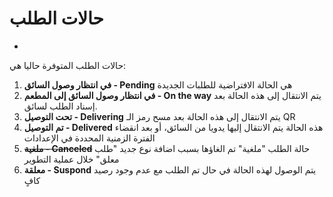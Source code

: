 # حالات الطلب

- 

حالات الطلب المتوفرة حاليا هي:

1. **في انتظار وصول السائق - Pending** هي الحالة الافتراضية للطلبات الجديدة
1. **في انتظار وصول السائق إلى المطعم - On the way** يتم الانتقال إلى هذه الحالة بعد إسناد الطلب لسائق.
1. **تحت التوصيل - Delivering** يتم الانتقال إلى هذه الحالة بعد مسح رمز الـ QR
1. **تم التوصيل - Delivered** هذه الحالة يتم الانتقال إليها يدويا من السائق، أو بعد انقضاء الفترة الزمنية المحددة في الإعدادات
1. **<del>ملغية - Canceled</del>** حالة الطلب "ملغية" تم الغاؤها بسبب اضافة نوع جديد "طلب معلق" خلال عملية التطوير
1. **معلقة - Suspond** يتم الوصول لهذه الحالة في حال تم الطلب مع عدم وجود رصيد كافٍ